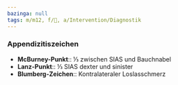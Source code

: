 ```yaml
---
bazinga: null
tags: m/m12, f/💩, a/Intervention/Diagnostik
---
```

### Appendizitiszeichen
- **McBurney-Punkt**:: ⅓ zwischen SIAS und Bauchnabel
- **Lanz-Punkt**:: ⅓ SIAS dexter und sinister
- **Blumberg-Zeichen**:: Kontralateraler Loslasschmerz